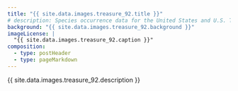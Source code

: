 ```yaml
---
title: "{{ site.data.images.treasure_92.title }}"
# description: Species occurrence data for the United States and U.S. Territories.
background: "{{ site.data.images.treasure_92.background }}"
imageLicense: |
  "{{ site.data.images.treasure_92.caption }}"
composition:
  - type: postHeader
  - type: pageMarkdown
---
```


{{ site.data.images.treasure_92.description }}